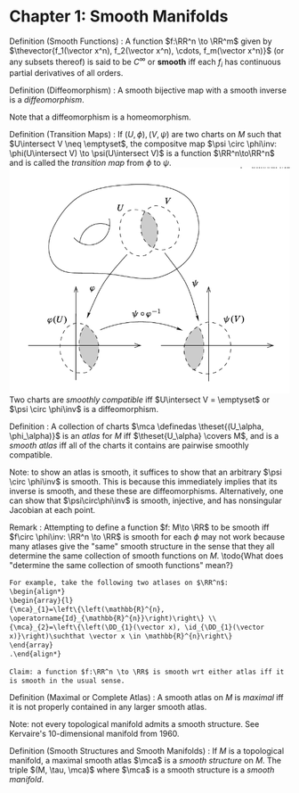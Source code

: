 # Chapter 1: Smooth Manifolds

Definition (Smooth Functions)
: A function $f:\RR^n \to \RR^m$ given by $\thevector{f_1(\vector x^n), f_2(\vector x^n), \cdots, f_m(\vector x^n)}$ (or any subsets thereof) is said to be $C^\infty$ or **smooth** iff each $f_i$ has continuous partial derivatives of all orders.

Definition (Diffeomorphism)
: A smooth bijective map with a smooth inverse is a *diffeomorphism*.

Note that a diffeomorphism is a homeomorphism.

Definition (Transition Maps)
:   If $(U, \phi), (V, \psi)$ are two charts on $M$ such that $U\intersect V \neq \emptyset$, the compositve map $\psi \circ \phi\inv: \phi(U\intersect V) \to \psi(U\intersect V)$ is a function $\RR^n\to\RR^n$ and is called the *transition map* from $\phi$ to $\psi$.
   ![](figures/image_2020-06-21-22-39-09.png) 
    Two charts are *smoothly compatible* iff $U\intersect V = \emptyset$ or $\psi \circ \phi\inv$ is a diffeomorphism.

Definition
:   A collection of charts $\mca \definedas \theset{(U_\alpha, \phi_\alpha)}$ is an *atlas* for $M$ iff $\theset{U_\alpha} \covers M$, and is a *smooth atlas* iff all of the charts it contains are pairwise smoothly compatible.

Note: to show an atlas is smooth, it suffices to show that an arbitrary $\psi \circ \phi\inv$ is smooth.
This is because this immediately implies that its inverse is smooth, and these these are diffeomorphisms.
Alternatively, one can show that $\psi\circ\phi\inv$ is smooth, injective, and has nonsingular Jacobian at each point.

Remark
:   Attempting to define a function $f: M\to \RR$ to be smooth iff $f\circ \phi\inv: \RR^n \to \RR$ is smooth for each $\phi$ may not work because many atlases give the "same" smooth structure in the sense that they all determine the same collection of smooth functions on $M$. \todo{What does "determine the same collection of smooth functions" mean?}

    For example, take the following two atlases on $\RR^n$:
    \begin{align*}
    \begin{array}{l}
    {\mca}_{1}=\left\{\left(\mathbb{R}^{n}, \operatorname{Id}_{\mathbb{R}^{n}}\right)\right\} \\
    {\mca}_{2}=\left\{\left(\DD_{1}(\vector x), \id_{\DD_{1}(\vector x)}\right)\suchthat \vector x \in \mathbb{R}^{n}\right\}
    \end{array}
    .\end{align*}

    Claim: a function $f:\RR^n \to \RR$ is smooth wrt either atlas iff it is smooth in the usual sense.

Definition (Maximal or Complete Atlas)
: A smooth atlas on $M$ is *maximal* iff it is not properly contained in any larger smooth atlas.

Note: not every topological manifold admits a smooth structure.
See Kervaire's 10-dimensional manifold from 1960.

Definition (Smooth Structures and Smooth Manifolds)
: If $M$ is a topological manifold, a maximal smooth atlas $\mca$ is a *smooth structure* on $M$. 
  The triple $(M, \tau, \mca)$ where $\mca$ is a smooth structure is a *smooth manifold*.







